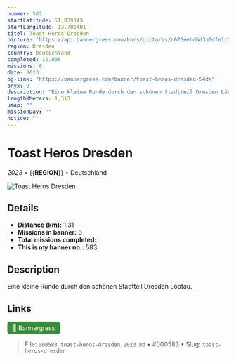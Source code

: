 ```yaml
---
nummer: 583
startLatitude: 51,039343
startLongitude: 13,701401
titel: Toast Heros Dresden
picture: "https://api.bannergress.com/bnrs/pictures/c670eebd6d3b0dfe1c5deeddc0ae1302"
region: Dresden
country: Deutschland
completed: 12.996
missions: 6
date: 2023
bg-link: "https://bannergress.com/banner/toast-heros-dresden-54da"
onyx: 0
description: "Eine kleine Runde durch den schönen Stadtteil Dresden Löbtau."
lengthKMeters: 1,313
umap: ""
missionDay: ""
notice: ""
---
```

# Toast Heros Dresden

*2023* • {{__REGION__}} • Deutschland

![Toast Heros Dresden](https://api.bannergress.com/bnrs/pictures/c670eebd6d3b0dfe1c5deeddc0ae1302)



## Details
- **Distance (km):** 1.31
- **Missions in banner:** 6
- **Total missions completed:** 
- **This is my banner no.:** 583



## Description
Eine kleine Runde durch den schönen Stadtteil Dresden Löbtau.



## Links
<a href="https://bannergress.com/banner/toast-heros-dresden-54da" target="_blank" style="display:inline-block;margin-right:8px;padding:6px 12px;background:#3c8b3c;color:#fff;text-decoration:none;border-radius:6px;">🔗 Bannergress</a>



> File: `000583_toast-heros-dresden_2023.md` • #000583 • Slug: `toast-heros-dresden`
